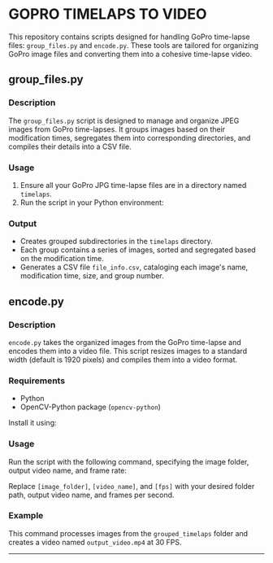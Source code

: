 # GOPRO TIMELAPS TO VIDEO

This repository contains scripts designed for handling GoPro time-lapse files: `group_files.py` and `encode.py`. These tools are tailored for organizing GoPro image files and converting them into a cohesive time-lapse video.

## group_files.py

### Description

The `group_files.py` script is designed to manage and organize JPEG images from GoPro time-lapses. It groups images based on their modification times, segregates them into corresponding directories, and compiles their details into a CSV file.

### Usage

1. Ensure all your GoPro JPG time-lapse files are in a directory named `timelaps`.
2. Run the script in your Python environment:


### Output

- Creates grouped subdirectories in the `timelaps` directory.
- Each group contains a series of images, sorted and segregated based on the modification time.
- Generates a CSV file `file_info.csv`, cataloging each image's name, modification time, size, and group number.

## encode.py

### Description

`encode.py` takes the organized images from the GoPro time-lapse and encodes them into a video file. This script resizes images to a standard width (default is 1920 pixels) and compiles them into a video format.

### Requirements

- Python
- OpenCV-Python package (`opencv-python`)

Install it using:


### Usage

Run the script with the following command, specifying the image folder, output video name, and frame rate:


Replace `[image_folder]`, `[video_name]`, and `[fps]` with your desired folder path, output video name, and frames per second.

### Example


This command processes images from the `grouped_timelaps` folder and creates a video named `output_video.mp4` at 30 FPS.

---

